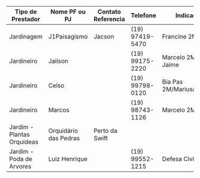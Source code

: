 | Tipo de Prestador          | Nome PF ou PJ         | Contato Referencia | Telefone        | Indicação                 | Observ.    |
| -------------------------- | --------------------- | ------------------ | --------------- | ------------------------- | ---------- |
| Jardinagem                 | J1Paisagismo          | Jacson             | (19) 97419-5470 | Francine 2M               | satisfeita |
| Jardineiro                 | Jailson               |                    | (19) 99175-2220 | Marcelo 2M / Jaime        | competente |
| Jardineiro                 | Celso                 |                    | (19) 99798-0120 | Bia Pas 2M/Mariusa/Marcia | Confiável  |
| Jardineiro                 | Marcos                |                    | (19) 98743-1126 | Marcelo 2M                |            |
| Jardim - Plantas Orquídeas | Orquidário das Pedras | Perto da Swift     |                 |                           |            |
| Jardim - Poda de Arvores   | Luiz Henrique         |                    | (19) 99552-1215 | Defesa Civil              | Top        |